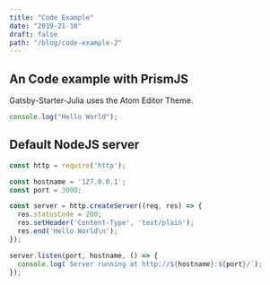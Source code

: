 ```yaml
---
title: "Code Example"
date: "2019-21-10"
draft: false
path: "/blog/code-example-2"
---
```


## An Code example with PrismJS
Gatsby-Starter-Julia uses the Atom Editor Theme.

```js
console.log("Hello World");
```

## Default NodeJS server

```js
const http = require('http');

const hostname = '127.0.0.1';
const port = 3000;

const server = http.createServer((req, res) => {
  res.statusCode = 200;
  res.setHeader('Content-Type', 'text/plain');
  res.end('Hello World\n');
});

server.listen(port, hostname, () => {
  console.log(`Server running at http://${hostname}:${port}/`);
});
```
